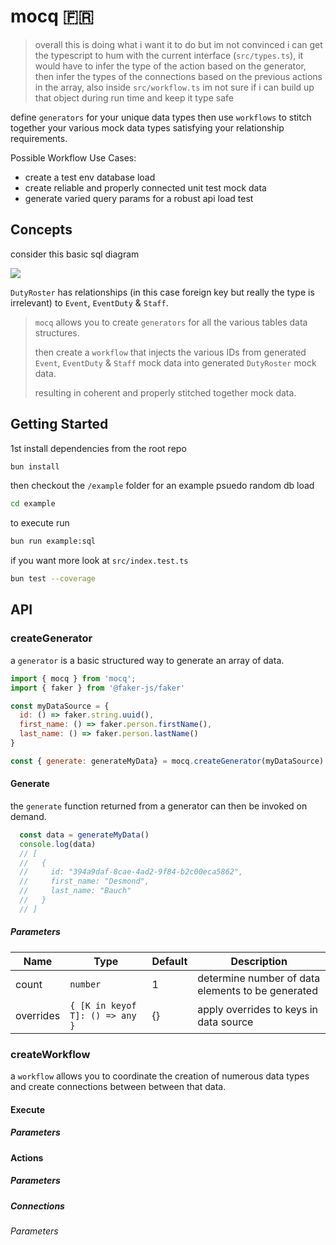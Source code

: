 # mocq 🇫🇷

> overall this is doing what i want it to do but im not convinced i can get the typescript to hum with the current interface (`src/types.ts`), it would have to infer the type of the action based on the generator, then infer the types of the connections based on the previous actions in the array, also inside `src/workflow.ts` im not sure if i can build up that object during run time and keep it type safe

<!-- 

thoughts & questions:

- I think `workflow` might be an overloaded concept (coordination of data generation & connections AND post execution? however i also think it kinda has to be that way as its the whole point of this and maybe its only workflow (i.e. workflow goes away, mocq is the workflow and generator is a helper export))

- i don't love the data source implementation, i want it to be wide open and for people to easily use whatever they are already using (faker/zod/static), however i feel like its a bit heavy

- one thought is high lvl data model then `scopes` that augment 
that data into some new form (so like x and then dbLoadx, apiQueryx, etc.) 

not really sure how to to make it a good experience to pass in a common model and then select data off that model (generating the minimum)

- props flat or always {} (flat would allow restParams for something like overrides `(whatever, ...overrides)`)

- in general not sure on the api, are these key names everywhere a good experience

- lifecycle hooks for workflows? pre and post?

- do we need a way to ensure certain keys are unique when generating data (could just pass them the index so they could do the old `faker.string (index)` if they need that)

-->

define `generators` for your unique data types then use `workflows` to stitch together your various mock data types satisfying your relationship requirements.

Possible Workflow Use Cases:
- create a test env database load
- create reliable and properly connected unit test mock data
- generate varied query params for a robust api load test

## Concepts

consider this basic sql diagram

![](https://i.stack.imgur.com/96pFU.png)

`DutyRoster` has relationships (in this case foreign key but really the type is irrelevant) to `Event`, `EventDuty` & `Staff`.

> `mocq` allows you to create `generators` for all the various tables data structures. 
>
> then create a `workflow` that injects the various IDs from generated `Event`, `EventDuty` & `Staff` mock data into generated `DutyRoster` mock data.
>
> resulting in coherent and properly stitched together mock data.

## Getting Started

1st install dependencies from the root repo

```bash
bun install
```

then checkout the `/example` folder for an example psuedo random db load

```bash
cd example
```

to execute run

```bash
bun run example:sql
```

if you want more look at `src/index.test.ts`

```bash
bun test --coverage
```

## API

### createGenerator

a `generator` is a basic structured way to generate an array of data.

```js
import { mocq } from 'mocq';
import { faker } from '@faker-js/faker'

const myDataSource = {
  id: () => faker.string.uuid(),
  first_name: () => faker.person.firstName(),
  last_name: () => faker.person.lastName()
}

const { generate: generateMyData} = mocq.createGenerator(myDataSource)
```

#### Generate

the `generate` function returned from a generator can then be invoked on demand.

```js
  const data = generateMyData()
  console.log(data)
  // [
  //   {
  //     id: "394a9daf-8cae-4ad2-9f84-b2c00eca5862",
  //     first_name: "Desmond",
  //     last_name: "Bauch"
  //   }
  // ]
```

##### Parameters

| Name      | Type | Default      | Description |
| ----------- | ----------- |----------- | ----------- |
| count      | `number`       | 1      | determine number of data elements to be generated       |
| overrides   | `{ [K in keyof T]: () => any }`        | {}   | apply overrides to keys in data source        |

### createWorkflow

a `workflow` allows you to coordinate the creation of numerous data types and create connections between between that data.

#### Execute
##### Parameters
#### Actions
##### Parameters
##### Connections
###### Parameters